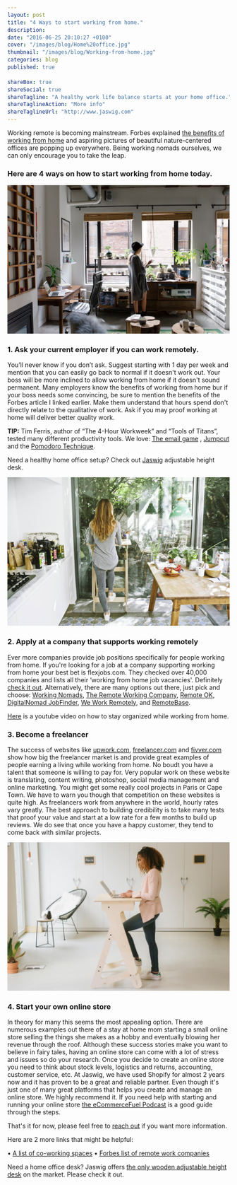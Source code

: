 ```yaml
---
layout: post
title: "4 Ways to start working from home."
description: 
date: "2016-06-25 20:10:27 +0100"
cover: "/images/blog/Home%20office.jpg"
thumbnail: "/images/blog/Working-from-home.jpg"
categories: blog
published: true

shareBox: true
shareSocial: true
shareTagline: "A healthy work life balance starts at your home office."
shareTaglineAction: "More info"
shareTaglineUrl: "http://www.jaswig.com"
---
```



Working remote is becoming mainstream. Forbes explained [the benefits of working from home](https://www.forbes.com/sites/kevinkruse/2012/12/18/benefits-working-from-home/#425ebf131d4c) and aspiring pictures of beautiful nature-centered offices are popping up everywhere. <!--more--> Being working nomads ourselves, we can only encourage you to take the leap.

### Here are 4 ways on how to start working from home today.


![Working-from-home](/images/blog/Working-from-home.jpg)


### 1. Ask your current employer if you can work remotely.
You’ll never know if you don’t ask. Suggest starting with 1 day per week and mention that you can easily go back to normal if it doesn't work out. Your boss will be more inclined to allow working from home if it doesn't sound permanent.
Many employers know the benefits of working from home bur if your boss needs some convincing, be sure to mention the benefits of the Forbes article I linked earlier. Make them understand that hours spend don't directly relate to the qualitative of work.
Ask if you may proof working at home will deliver better quality work.

**TIP:** Tim Ferris, author of “The 4-Hour Workweek” and “Tools of Titans”, tested many different productivity tools. We love: [The email game](http://www.emailga.me/) , [Jumpcut](http://jumpcut.sourceforge.net/) and the [Pomodoro Technique](http://e.ggtimer.com/). 


Need a healthy home office setup? 
Check out [Jaswig](https://store.jaswig.com/products/standup-nomad?variant=18203972612) adjustable height desk.

![Healthy home office](/images/blog/Healthy%20Home%20Office.jpg)


### 2. Apply at a company that supports working remotely
Ever more companies provide job positions specifically for people working from home.
If you're looking for a job at a company supporting working from home your best bet is flexjobs.com.
They checked over 40,000 companies and lists all their ‘working from home job vacancies'. Definitely [check it out](https://www.flexjobs.com/company-guide).
Alternatively, there are many options out there, just pick and choose: [Working Nomads](https://www.workingnomads.co/jobs), [The Remote Working Company](http://www.remoteworking.co/), [Remote OK](https://remoteok.io/), [DigitalNomad JobFinder](http://digitalnomad-jobfinder.com/), [We Work Remotely](https://weworkremotely.com/), and [RemoteBase](https://remotebase.io/).


[Here](https://www.youtube.com/watch?v=KDgckuEAqLQ) is a youtube video on how to stay organized while working from home.


### 3. Become a freelancer
The success of websites like [upwork.com](https://www.upwork.com/), [freelancer.com](https://www.freelancer.com) and [fivver.com](https://www.fiverr.com/) show how big the freelancer market is and provide great examples of people earning a living while working from home.
No boudt you have a talent that someone is willing to pay for. Very popular work on these website is translating, content writing, photoshop, social media management and online marketing.
You might get some really cool projects in Paris or Cape Town. We have to warn you though that competition on these websites is quite high. As freelancers work from anywhere in the world, hourly rates vary greatly. 
The best approach to building credibility is to take many tests that proof your value and start at a low rate for a few months to build up reviews. We do see that once you have a happy customer, they tend to come back with similar projects.


![Scandinavian home office](/images/blog/Scandinavian%20home%20office.jpeg)


### 4. Start your own online store
In theory for many this seems the most appealing option. There are numerous examples out there of a stay at home mom starting a small online store selling the things she makes as a hobby and eventually blowing her revenue through the roof. 
Although these success stories make you want to believe in fairy tales, having an online store can come with a lot of stress and issues so do your research.
Once you decide to create an online store you need to think about stock levels, logistics and returns, accounting, customer service, etc. At Jaswig, we have used Shopify for almost 2 years now and it has proven to be a great and reliable partner.
Even though it's just one of many great platforms that helps you create and manage an online store. We highly recommend it.
If you need help with starting and running your online store [the eCommerceFuel Podcast](https://itunes.apple.com/ca/podcast/ecommercefuel-build-launch/id679570743?mt=2) is a good guide through the steps.

That's it for now, please feel free to [reach out](http://www.jaswig.com/contact/) if you want more information.

Here are 2 more links that might be helpful:

•	[A list of co-working spaces](https://coworkingmap.org)
•	[Forbes list of remote work companies](https://www.forbes.com/sites/laurashin/2016/01/27/work-from-home-in-2016-the-top-100-companies-for-remote-jobs/#217d3e2b2741)


Need a home office desk? Jaswig offers [the only wooden adjustable height desk](https://store.jaswig.com/products/standup-nomad?variant=18203972612) on the market. Please check it out.
